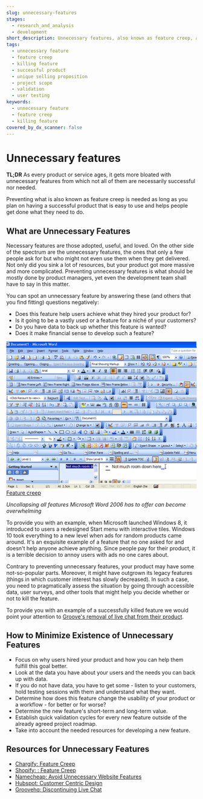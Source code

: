 ```yaml
---
slug: unnecessary-features
stages:
  - research_and_analysis
  - development
short_description: Unnecessary features, also known as feature creep, are needed as long as you plan on having a successful product that is easy to use and helps people get done what they need to get done.
tags:
  - unnecessary feature
  - feature creep
  - killing feature
  - successful product
  - unique selling proposition
  - project scope
  - validation
  - user testing
keywords:
  - unnecessary feature
  - feature creep
  - killing feature
covered_by_dx_scanner: false
---
```

# Unnecessary features
**TL;DR**
As every product or service ages, it gets more bloated with unnecessary features from which not all of them are necessarily successful nor needed. 

Preventing what is also known as feature creep is needed as long as you plan on having a successful product that is easy to use and helps people get done what they need to do.

## What are Unnecessary Features
Necessary features are those adopted, useful, and loved. On the other side of the spectrum are the unnecessary features, the ones that only a few people ask for but who might not even use them when they get delivered.  Not only did you sink a lot of resources, but your product got more massive and more complicated. Preventing unnecessary features is what should be mostly done by product managers, yet even the development team shall have to say in this matter.

You can spot an unnecessary feature by answering these (and others that you find fitting) questions negatively:

-   Does this feature help users achieve what they hired your product for?
-   Is it going to be a vastly used or a feature for a niché of your customers?
-   Do you have data to back up whether this feature is wanted?
-   Does it make financial sense to develop such a feature?

![Feature creep](/files/feature_creep.png)
[Feature creep](https://www.chargify.com/blog/feature-creep/)

*‌Uncollapsing all features Microsoft Word 2006 has to offer can become overwhelming*

To provide you with an example, when Microsoft launched Windows 8,  it introduced to users a redesigned Start menu with interactive tiles. Windows 10 took everything to a new level when ads for random products came around. It's an exquisite example of a feature that no one asked for and doesn't help anyone achieve anything. Since people pay for their product, it is a terrible decision to annoy users with ads no one cares about.

Contrary to preventing unnecessary features, your product may have some not-so-popular parts. Moreover, it might have outgrown its legacy features (things in which customer interest has slowly decreased). In such a case, you need to pragmatically assess the situation by going through accessible data, user surveys, and other tools that might help you decide whether or not to kill the feature.

To provide you with an example of a successfully killed feature we would point your attention to [Groove's removal of live chat from their product](https://www.groovehq.com/blog/discontinuing-live-chat).

## How to Minimize Existence of Unnecessary Features
*   Focus on why users hired your product and how you can help them fulfill this goal better.
*   Look at the data you have about your users and the needs you can back up with data.
*   If you do not have data, you have to get some - listen to your customers, hold testing sessions with them and understand what they want.
*   Determine how does this feature change the usability of your product or a  workflow - for better or for worse?
*   Determine the new feature's short-term and long-term value.
*   Establish quick validation cycles for every new feature outside of the already agreed project roadmap.
*   Take into account the needed resources for developing a new feature.

## Resources for Unnecessary Features
- [Chargify: Feature Creep](https://www.chargify.com/blog/feature-creep/)
- [Shopify: : Feature Creep](https://www.shopify.com/partners/blog/feature-creep)
- [Namecheap: Avoid Unnecessary Website Features](https://www.namecheap.com/blog/avoid-unnecessary-website-features/)
- [Hubspot: Customer Centric Design](https://blog.hubspot.com/service/customer-centric-design)
- [Groovehq: Discontinuing Live Chat](https://www.groovehq.com/blog/discontinuing-live-chat)
